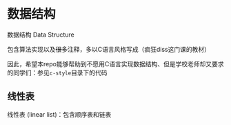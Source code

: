 # 数据结构

数据结构 Data Structure

包含算法实现以及~~很多~~注释，多以C语言风格写成（疯狂diss这门课的教材）

因此，希望本repo能够帮助到不愿用C语言实现数据结构、但是学校老师却又要求的同学们：参见`c-style`目录下的代码



## 线性表

线性表 (linear list)：包含顺序表和链表

